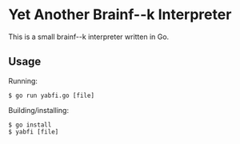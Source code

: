 # Yet Another Brainf--k Interpreter

This is a small brainf--k interpreter written in Go.

## Usage

Running:
```
$ go run yabfi.go [file]
```

Building/installing:
```
$ go install
$ yabfi [file]
```

